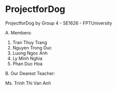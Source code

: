 # ProjectforDog
ProjectforDog by Group 4 - SE1626 - FPTUniversity

A. Members:
  1. Tran Thuy Trang
  2. Nguyen Trong Duc  
  3. Luong Ngoc Anh
  4. Ly Minh Nghia
  5. Phan Duc Hoa

B. Our Dearest Teacher:

  Ms. Trinh Thi Van Anh
